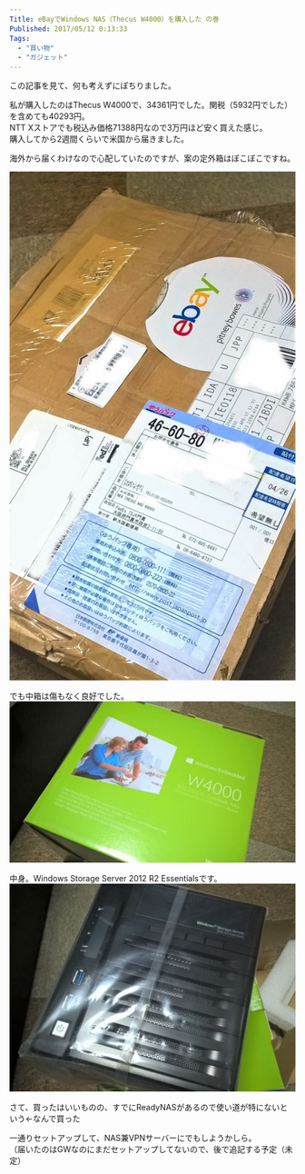```yaml
---
Title: eBayでWindows NAS（Thecus W4000）を購入した の巻
Published: 2017/05/12 0:13:33
Tags:
  - "買い物"
  - "ガジェット"
---
```

この記事を見て、何も考えずにぽちりました。  

<?# OEmbed "https://satsumahomeserver.com/blog/255487" /?>

私が購入したのはThecus W4000で、34361円でした。関税（5932円でした）を含めても40293円。  
NTT Xストアでも税込み価格71388円なので3万円ほど安く買えた感じ。  
購入してから2週間くらいで米国から届きました。  

海外から届くわけなので心配していたのですが、案の定外箱はぼこぼこですね。  

![](20170512000703.jpg) 

でも中箱は傷もなく良好でした。  
![](20170503211927.jpg) 

中身。Windows Storage Server 2012 R2 Essentialsです。  
![](20170503212127.jpg) 

さて、買ったはいいものの、すでにReadyNASがあるので使い道が特にないという←なんで買った  

一通りセットアップして、NAS兼VPNサーバーにでもしようかしら。  
（届いたのはGWなのにまだセットアップしてないので、後で追記する予定（未定）